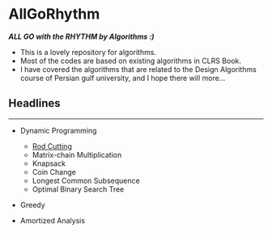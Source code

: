 # AllGoRhythm
***ALL GO with the RHYTHM by Algorithms :)***
* This is a lovely repository for algorithms.
* Most of the codes are based on existing algorithms in CLRS Book.
* I have covered the algorithms that are related to the Design Algorithms course of Persian gulf university, and I hope there will more...

## Headlines

---

- Dynamic Programming
  - [Rod Cutting](src/dynamicProgarmming/rodcut)
  - Matrix-chain Multiplication
  - Knapsack
  - Coin Change
  - Longest Common Subsequence
  - Optimal Binary Search Tree


- Greedy
- Amortized Analysis 
